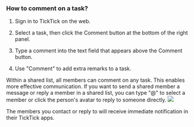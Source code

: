 ### How to comment on a task?

1. Sign in to TickTick on the web.

2. Select a task, then click the Comment button at the bottom of the right panel.

3. Type a comment into the text field that appears above the Comment button.

4. Use "Comment" to add extra remarks to a task.

Within a shared list, all members can comment on any task. This enables more effective communication. If you want to send a shared member a message or reply a member in a shared list, you can type "@" to select a member or click the person's avatar to reply to someone directly. ![](../../../images/ticktick-web-version/task/2.6.12.png)

The members you contact or reply to will receive immediate notification in their TickTick apps.

